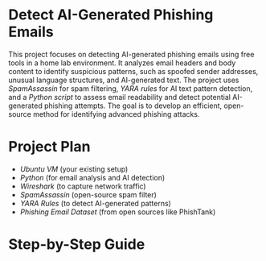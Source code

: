 # Detect AI-Generated Phishing Emails

This project focuses on detecting AI-generated phishing emails using free tools in a home lab environment. It analyzes email headers and body content to identify suspicious patterns, such as spoofed sender addresses, unusual language structures, and AI-generated text. The project uses *SpamAssassin* for spam filtering, *YARA rules* for AI text pattern detection, and a *Python script* to assess email readability and detect potential AI-generated phishing attempts. The goal is to develop an efficient, open-source method for identifying advanced phishing attacks.

# Project Plan

- *Ubuntu VM* (your existing setup)  
- *Python* (for email analysis and AI detection)  
- *Wireshark* (to capture network traffic)  
- *SpamAssassin* (open-source spam filter)  
- *YARA Rules* (to detect AI-generated patterns)  
- *Phishing Email Dataset* (from open sources like PhishTank)

# Step-by-Step Guide

